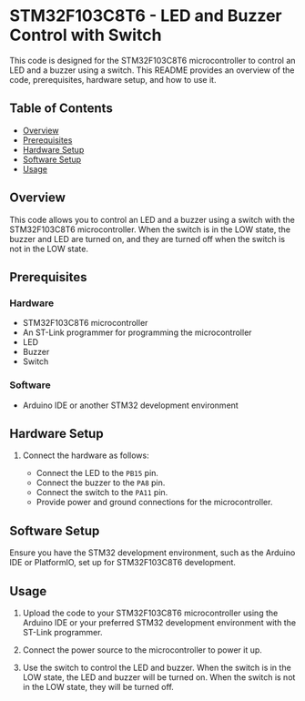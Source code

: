 # STM32F103C8T6 - LED and Buzzer Control with Switch

This code is designed for the STM32F103C8T6 microcontroller to control an LED and a buzzer using a switch. This README provides an overview of the code, prerequisites, hardware setup, and how to use it.

## Table of Contents

- [Overview](#overview)
- [Prerequisites](#prerequisites)
- [Hardware Setup](#hardware-setup)
- [Software Setup](#software-setup)
- [Usage](#usage)

## Overview

This code allows you to control an LED and a buzzer using a switch with the STM32F103C8T6 microcontroller. When the switch is in the LOW state, the buzzer and LED are turned on, and they are turned off when the switch is not in the LOW state.

## Prerequisites

### Hardware

- STM32F103C8T6 microcontroller
- An ST-Link programmer for programming the microcontroller
- LED
- Buzzer
- Switch


### Software

- Arduino IDE or another STM32 development environment

## Hardware Setup

1. Connect the hardware as follows:

   - Connect the LED to the `PB15` pin.
   - Connect the buzzer to the `PA8` pin.
   - Connect the switch to the `PA11` pin.
   - Provide power and ground connections for the microcontroller.

## Software Setup

Ensure you have the STM32 development environment, such as the Arduino IDE or PlatformIO, set up for STM32F103C8T6 development.

## Usage

1. Upload the code to your STM32F103C8T6 microcontroller using the Arduino IDE or your preferred STM32 development environment with the ST-Link programmer.

2. Connect the power source to the microcontroller to power it up.

3. Use the switch to control the LED and buzzer. When the switch is in the LOW state, the LED and buzzer will be turned on. When the switch is not in the LOW state, they will be turned off.

